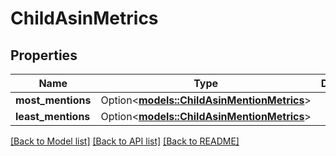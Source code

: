 # ChildAsinMetrics

## Properties

Name | Type | Description | Notes
------------ | ------------- | ------------- | -------------
**most_mentions** | Option<[**models::ChildAsinMentionMetrics**](ChildAsinMentionMetrics.md)> |  | [optional]
**least_mentions** | Option<[**models::ChildAsinMentionMetrics**](ChildAsinMentionMetrics.md)> |  | [optional]

[[Back to Model list]](../README.md#documentation-for-models) [[Back to API list]](../README.md#documentation-for-api-endpoints) [[Back to README]](../README.md)



